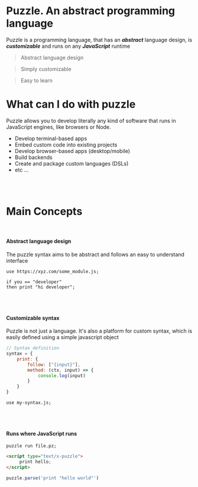 
# Puzzle. An abstract programming language

Puzzle is a programming language, that has an ***abstract*** language design, is ***customizable*** and runs on any ***JavaScript*** runtime

> Abstract language design

> Simply customizable

> Easy to learn



# What can I do with puzzle

Puzzle allows you to develop literally any kind of software that runs in JavaScript engines, like browsers or Node.

* Develop terminal-based apps
* Embed custom code into existing projects
* Develop browser-based apps (desktop/mobile)
* Build backends
* Create and package custom languages (DSLs)
* etc ...


<!--![Puzzle architecture](https://puzzlelang.github.io/puzzle-code-feature.png)-->

<br>
<br>

# Main Concepts

<br>

#### Abstract language design

The puzzle syntax aims to be abstract and follows an easy to understand interface

```puzzle
use https://xyz.com/some_module.js;

if you == "developer" 
then print "hi developer";
```


<br>
<br>

#### Customizable syntax

Puzzle is not just a language. It's also a platform for custom syntax, which is easily defined using a simple javascript object

```javascript
// Syntax definition
syntax = {
    print: {
        follow: ["{input}"],
        method: (ctx, input) => {
            console.log(input)
        }
    }
}
```

```puzzle
use my-syntax.js;
```


<br>
<br>

#### Runs where JavaScript runs

```shell
puzzle run file.pz;
```

```html
<script type="text/x-puzzle">
     print hello;
</script>
```

```javascript
puzzle.parse('print "hello world"')
```
